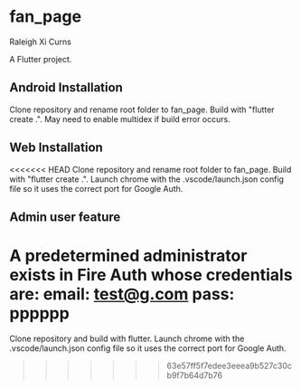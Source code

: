 # fan_page
Raleigh Xi Curns

A Flutter project.

## Android Installation 

Clone repository and rename root folder to fan_page. Build with "flutter create .". May need to enable multidex if build error occurs. 

## Web Installation

<<<<<<< HEAD
Clone repository and rename root folder to fan_page. Build with "flutter create .". Launch chrome with the .vscode/launch.json config file so it uses the correct port for Google Auth.

## Admin user feature

A predetermined administrator exists in Fire Auth whose credentials are:
email: test@g.com
pass: pppppp
=======
Clone repository and build with flutter. Launch chrome with the .vscode/launch.json config file so it uses the correct port for Google Auth.
>>>>>>> 63e57ff5f7edee3eeea9b527c30cb9f7b64d7b76
